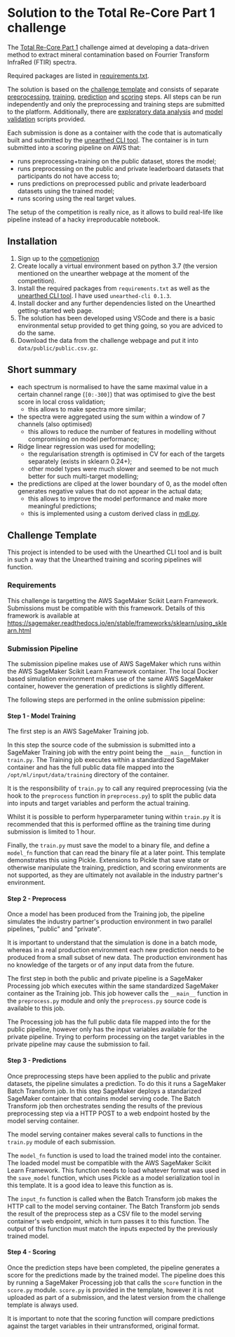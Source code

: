 # Solution to the Total Re-Core Part 1 challenge

The [Total Re-Core Part 1](https://unearthed.solutions/u/competitions/100/) challenge aimed at developing a data-driven method to extract
mineral contamination based on Fourrier Transform InfraRed (FTIR) spectra.

Required packages are listed in [requirements.txt](requirements.txt).

The solution is based on the [challenge template](#challenge-template) and consists of separate
[preprocessing](preprocess.py), [training](train.py), [prediction](predict.py) and [scoring](score.py) steps.
All steps can be run independently and only the preprocessing and training steps are submitted to the platform.
Additionally, there are [exploratory data analysis](eda.py) and [model validation](val.py) scripts provided.

Each submission is done as a container with the code that is automatically built and submitted by the
[unearthed CLI tool](https://unearthed.solutions/u/docs/getting-started).
The container is in turn submitted into a scoring pipeline  on AWS that:

- runs preprocessing+training on the public dataset, stores the model;
- runs preprocessing on the public and private leaderboard datasets that participants do not have access to;
- runs predictions on preprocessed public and private leaderboard datasets using the trained model;
- runs scoring using the real target values.

The setup of the competition is really nice, as it allows to build real-life like pipeline instead of a hacky irreproducable notebook.

## Installation

1. Sign up to the [competionion](https://unearthed.solutions/u/competitions/100/description)
2. Create locally a virtual environment based on python 3.7 (the version mentioned on the unearther webpage at the moment of the competition).
3. Install the required packages from `requirements.txt` as well as the [unearthed CLI tool](https://unearthed.solutions/u/docs/getting-started).
I have used `unearthed-cli 0.1.3`.
4. Install docker and any further dependencies listed on the Unearthed getting-started web page.
5. The solution has been developed using VSCode and there is a basic environmental setup provided to get thing going,
so you are adviced to do the same.
6. Download the data from the challenge webpage and put it into `data/public/public.csv.gz`.

## Short summary

- each spectrum is normalised to have the same maximal value in a certain channel range (`[0:-300]`)
that was optimised to give the best score in local cross validation;
  - this allows to make spectra more similar;
- the spectra were aggregated using the sum within a window of 7 channels (also optimised)
  - this allows to reduce the number of features in modelling without compromising on model performance;
- Ridge linear regression was used for modelling;
  - the regularisation strength is optimised in CV for each of the targets separately (exists in sklearn 0.24+);
  - other model types were much slower and seemed to be not much better for such multi-target modelling;
- the predictions are cliped at the lower boundary of 0, as the model often generates negative values
that do not appear in the actual data;
  - this allows to improve the model performance and make more meaningful predictions;
  - this is implemented using a custom derived class in [mdl.py](mdl.py).

## Challenge Template

This project is intended to be used with the Unearthed CLI tool and is built in such a way that the Unearthed training and scoring pipelines will function.

### Requirements

This challenge is targetting the AWS SageMaker Scikit Learn Framework. Submissions must be compatible with this framework.
Details of this framework is available at https://sagemaker.readthedocs.io/en/stable/frameworks/sklearn/using_sklearn.html

### Submission Pipeline

The submission pipeline makes use of AWS SageMaker which runs within the AWS SageMaker Scikit Learn Framework container. The local Docker based simulation environment makes use of the same AWS SageMaker container, however the generation of predictions is slightly different.

The following steps are performed in the online submission pipeline:

#### Step 1 - Model Training

The first step is an AWS SageMaker Training job.

In this step the source code of the submission is submitted into a SageMaker Training job with the entry point being the `__main__` function in `train.py`. The Training job executes within a standardized SageMaker container and has the full public data file mapped into the `/opt/ml/input/data/training` directory of the container.

It is the responsibility of `train.py` to call any required preprocessing (via the hook to the `preprocess` function in `preprocess.py`) to split the public data into inputs and target variables and perform the actual training.

Whilst it is possible to perform hyperparameter tuning within `train.py` it is recommended that this is performed offline as the training time during submission is limited to 1 hour.

Finally, the `train.py` must save the model to a binary file, and define a `model_fn` function that can read the binary file at a later point. This template demonstrates this using Pickle. Extensions to Pickle that save state or otherwise manipulate the training, prediction, and scoring environments are not supported, as they are ultimately not available in the industry partner's environment.

#### Step 2 - Preprocess

Once a model has been produced from the Training job, the pipeline simulates the industry partner's production environment in two parallel pipelines, "public" and "private".

It is important to understand that the simulation is done in a batch mode, whereas in a real production environment each new prediction needs to be produced from a small subset of new data. The production environment has no knowledge of the targets or of any input data from the future.

The first step in both the public and private pipeline is a SageMaker Processing job which executes within the same standardized SageMaker container as the Training job. This job however calls the `__main__` function in the `preprocess.py` module and only the `preprocess.py` source code is available to this job.

The Processing job has the full public data file mapped into the for the public pipeline, however only has the input variables available for the private pipeline. Trying to perform processing on the target variables in the private pipeline may cause the submission to fail.

#### Step 3 - Predictions

Once preprocessing steps have been applied to the public and private datasets, the pipeline simulates a prediction. To do this it runs a SageMaker Batch Transform job. In this step SageMaker deploys a standarized SageMaker container that contains model serving code. The Batch Transform job then orchestrates sending the results of the previous preprocessing step via a HTTP POST to a web endpoint hosted by the model serving container.

The model serving container makes several calls to functions in the `train.py` module of each submission.

The `model_fn` function is used to load the trained model into the container. The loaded model must be compatible with the AWS SageMaker Scikit Learn Framework. This function needs to load whatever format was used in the `save_model` function, which uses Pickle as a model serialization tool in this template. It is a good idea to leave this function as is.

The `input_fn` function is called when the Batch Transform job makes the HTTP call to the model serving container. The Batch Transform job sends the result of the preprocess step as a CSV file to the model serving container's web endpoint, which in turn passes it to this function. The output of this function must match the inputs expected by the previously trained model.

#### Step 4 - Scoring

Once the prediction steps have been completed, the pipeline generates a score for the predictions made by the trained model. The pipeline does this by running a SageMaker Processing job that calls the `score` function in the `score.py` module. `score.py` is provided in the template, however it is not uploaded as part of a submission, and the latest version from the challenge template is always used.

It is important to note that the scoring function will compare predictions against the target variables in their untransformed, original format.
